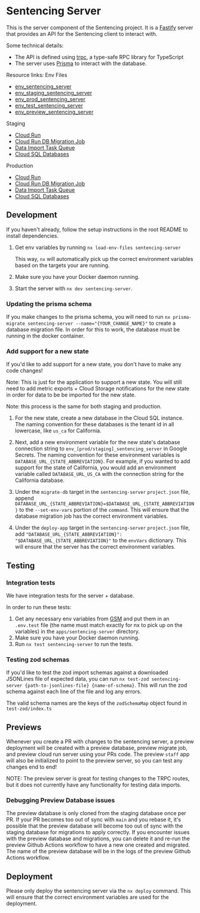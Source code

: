 # Sentencing Server

This is the server component of the Sentencing project. It is a [Fastify](https://fastify.dev/) server that provides an API for the Sentencing client to interact with.

Some technical details:

- The API is defined using [trpc](https://trpc.io/), a type-safe RPC library for TypeScript
- The server uses [Prisma](https://www.prisma.io/) to interact with the database.

Resource links:
Env Files

- [env_sentencing_server](https://console.cloud.google.com/security/secret-manager/secret/env_dev_sentencing_server/versions?project=recidiviz-dashboard-staging)
- [env_staging_sentencing_server](https://console.cloud.google.com/security/secret-manager/secret/env_staging_sentencing_server/versions?project=recidiviz-dashboard-staging)
- [env_prod_sentencing_server](https://console.cloud.google.com/security/secret-manager/secret/env_prod_sentencing_server/versions?project=recidiviz-dashboard-staging)
- [env_test_sentencing_server](https://console.cloud.google.com/security/secret-manager/secret/env_test_sentencing_server/versions?project=recidiviz-dashboard-staging)
- [env_preview_sentencing_server](https://console.cloud.google.com/security/secret-manager/secret/env_preview_sentencing_server/versions?project=recidiviz-dashboard-staging)

Staging

- [Cloud Run](https://console.cloud.google.com/run/detail/us-central1/sentencing-server/metrics?project=recidiviz-dashboard-staging)
- [Cloud Run DB Migration Job](https://console.cloud.google.com/run/jobs/details/us-central1/sentencing-server-migrate-db/executions?project=recidiviz-dashboard-staging)
- [Data Import Task Queue](https://console.cloud.google.com/cloudtasks/queue/us-central1/sentencing-server-import-queue/tasks?project=recidiviz-dashboard-staging)
- [Cloud SQL Databases](https://console.cloud.google.com/sql/instances/sentencing-db/studio?project=recidiviz-dashboard-staging)

Production

- [Cloud Run](https://console.cloud.google.com/run/detail/us-central1/sentencing-server/metrics?project=recidiviz-dashboard-production)
- [Cloud Run DB Migration Job](https://console.cloud.google.com/run/jobs/details/us-central1/sentencing-server-migrate-db/executions?project=recidiviz-dashboard-production)
- [Data Import Task Queue](https://console.cloud.google.com/cloudtasks/queue/us-central1/sentencing-server-import-queue/tasks?project=recidiviz-dashboard-production)
- [Cloud SQL Databases](https://console.cloud.google.com/sql/instances/sentencing-db/studio?project=recidiviz-dashboard-production)

## Development

If you haven't already, follow the setup instructions in the root README to install dependencies.

1. Get env variables by running `nx load-env-files sentencing-server`

   This way, `nx` will automatically pick up the correct environment variables based on the targets your are running.

2. Make sure you have your Docker daemon running.
3. Start the server with `nx dev sentencing-server`.

### Updating the prisma schema

If you make changes to the prisma schema, you will need to run `nx prisma-migrate sentencing-server --name="{YOUR_CHANGE_NAME}"` to create a database migration file. In order for this to work, the database must be running in the docker container.

### Add support for a new state

If you'd like to add support for a new state, you don't have to make any code changes!

Note: This is just for the application to support a new state. You will still need to add metric exports + Cloud Storage notifications for the new state in order for data to be be imported for the new state.

Note: this process is the same for both staging and production.

1. For the new state, create a new database in the Cloud SQL instance. The naming convention for these databases is the tenant id in all lowercase, like `us_ca` for California.

2. Next, add a new environment variable for the new state's database connection string to `env_[prod/staging]_sentencing_server` in Google Secrets. The naming convention for these environment variables is `DATABASE_URL_{STATE_ABBREVIATION}`. For example, if you wanted to add support for the state of California, you would add an environment variable called `DATABASE_URL_US_CA` with the connection string for the California database.

3. Under the `migrate-db` target in the `sentencing-server` `project.json` file, append `DATABASE_URL_{STATE_ABBREVIATION}=$DATABASE_URL_{STATE_ABBREVIATION}` to the `--set-env-vars` portion of the `command`. This will ensure that the database migration job has the correct environment variables.

4. Under the `deploy-app` target in the `sentencing-server` `project.json` file, add `"DATABASE_URL_{STATE_ABBREVIATION}": "$DATABASE_URL_{STATE_ABBREVIATION}"` to the `envVars` dictionary. This will ensure that the server has the correct environment variables.

## Testing

### Integration tests

We have integration tests for the server + database.

In order to run these tests:

1. Get any necessary env variables from [GSM](https://console.cloud.google.com/security/secret-manager/secret/env_test_sentencing_server/versions?project=recidiviz-dashboard-staging) and put them in an `.env.test` file (the name must match exactly for nx to pick up on the variables) in the `apps/sentencing-server` directory.
2. Make sure you have your Docker daemon running.
3. Run `nx test sentencing-server` to run the tests.

### Testing zod schemas

If you'd like to test the zod import schemas against a downloaded JSONLines file of expected data, you can run `nx test-zod sentencing-server {path-to-jsonlines-file} {name-of-schema}`. This will run the zod schema against each line of the file and log any errors.

The valid schema names are the keys of the `zodSchemaMap` object found in `test-zod/index.ts`

## Previews

Whenever you create a PR with changes to the sentencing server, a preview deployment will be created with a preview database, preview migrate job, and preview cloud run server using your PRs code. The preview `staff` app will also be initialized to point to the preview server, so you can test any changes end to end!

NOTE: The preview server is great for testing changes to the TRPC routes, but it does not currently have any functionality for testing data imports.

### Debugging Preview Database issues

The preview database is only cloned from the staging database once per PR. If your PR becomes too out of sync with `main` and you rebase it, it's possible that the preview database will become too out of sync with the staging database for migrations to apply correctly. If you encounter issues with the preview database and migrations, you can delete it and re-run the preview Github Actions workflow to have a new one created and migrated. The name of the preview database will be in the logs of the preview Github Actions workflow.

## Deployment

Please only deploy the sentencing server via the `nx deploy` command. This will ensure that the correct environment variables are used for the deployment.
